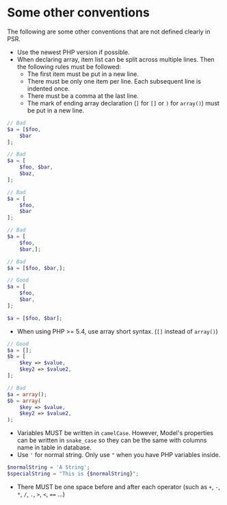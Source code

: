 # Some other conventions

The following are some other conventions that are not defined clearly in PSR.

- Use the newest PHP version if possible.
- When declaring array, item list can be split across multiple lines. Then the following rules must be followed:
  - The first item must be put in a new line.
  - There must be only one item per line. Each subsequent line is indented once.
  - There must be a comma at the last line.
  - The mark of ending array declaration (`]` for `[]` or `)` for `array()`) must be put in a new line.

```php
// Bad
$a = [$foo,
    $bar
];

// Bad
$a = [
    $foo, $bar,
    $baz,
];

// Bad
$a = [
    $foo,
    $bar
];

// Bad
$a = [
    $foo,
    $bar,];

// Bad
$a = [$foo, $bar,];

// Good
$a = [
    $foo,
    $bar,
];

$a = [$foo, $bar];
```

- When using PHP >= 5.4, use array short syntax. (`[]` instead of `array()`)
```php
// Good
$a = [];
$b = [
    $key => $value,
    $key2 => $value2,
];

// Bad
$a = array();
$b = array(
    $key => $value,
    $key2 => $value2,
);
```

- Variables MUST be written in `camelCase`. However, Model's properties can be written in `snake_case` so they can be the same with columns name in table in database.
- Use `'` for normal string. Only use `"` when you have PHP variables inside.
```php
$normalString = 'A String';
$specialString = "This is {$normalString}";
```
- There MUST be one space before and after each operator (such as `+`, `-`, `*`, `/`, `.`, `>`, `<`, `==` ...)
